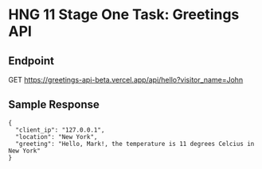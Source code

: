 # HNG 11 Stage One Task: Greetings API

## Endpoint

GET https://greetings-api-beta.vercel.app/api/hello?visitor_name=John

## Sample Response

```
{
  "client_ip": "127.0.0.1",
  "location": "New York",
  "greeting": "Hello, Mark!, the temperature is 11 degrees Celcius in New York"
}
```
